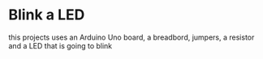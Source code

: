 # Blink a LED
this projects uses an Arduino Uno board, a breadbord, jumpers, a resistor and a LED that is going to blink
